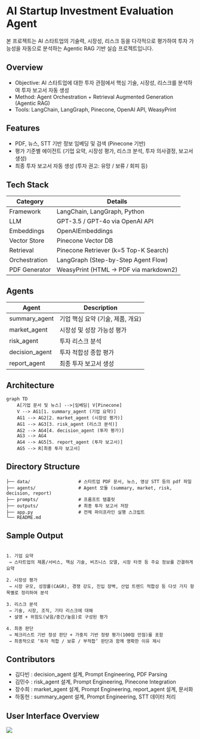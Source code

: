 # AI Startup Investment Evaluation Agent
본 프로젝트는 AI 스타트업의 기술력, 시장성, 리스크 등을 다각적으로 평가하여 투자 가능성을 자동으로 분석하는 Agentic RAG 기반 실습 프로젝트입니다.

## Overview

- Objective: AI 스타트업에 대한 투자 관점에서 핵심 기술, 시장성, 리스크를 분석하여 투자 보고서 자동 생성
- Method: Agent Orchestration + Retrieval Augmented Generation (Agentic RAG)
- Tools: LangChain, LangGraph, Pinecone, OpenAI API, WeasyPrint

## Features

- PDF, 뉴스, STT 기반 정보 임베딩 및 검색 (Pinecone 기반)
- 평가 기준별 에이전트 (기업 요약, 시장성 평가, 리스크 분석, 투자 의사결정, 보고서 생성)
- 최종 투자 보고서 자동 생성 (투자 권고: 유망 / 보류 / 회피 등)


## Tech Stack 

| Category       | Details                                                |
|----------------|--------------------------------------------------------|
| Framework      | LangChain, LangGraph, Python                           |
| LLM            | GPT-3.5 / GPT-4o via OpenAI API                        |
| Embeddings     | OpenAIEmbeddings                                       |
| Vector Store   | Pinecone Vector DB                                     |
| Retrieval      | Pinecone Retriever (k=5 Top-K Search)                  |
| Orchestration  | LangGraph (Step-by-Step Agent Flow)                   |
| PDF Generator  | WeasyPrint (HTML → PDF via markdown2)                 |


## Agents
 
| Agent             | Description                          |
|--------------------|-------------------------------------|
| summary_agent      | 기업 핵심 요약 (기술, 제품, 개요)  |
| market_agent       | 시장성 및 성장 가능성 평가         |
| risk_agent         | 투자 리스크 분석                  |
| decision_agent     | 투자 적합성 종합 평가              |
| report_agent       | 최종 투자 보고서 생성              |

## Architecture

```
graph TD
    A[기업 문서 및 뉴스] -->|임베딩| V[Pinecone]
    V --> AG1[1. summary_agent (기업 요약)]
    AG1 --> AG2[2. market_agent (시장성 평가)]
    AG1 --> AG3[3. risk_agent (리스크 분석)]
    AG2 --> AG4[4. decision_agent (투자 평가)]
    AG3 --> AG4
    AG4 --> AG5[5. report_agent (투자 보고서)]
    AG5 --> R[최종 투자 보고서]
```

## Directory Structure

```
├── data/                  # 스타트업 PDF 문서, 뉴스, 영상 STT 등의 pdf 파일
├── agents/                # Agent 모듈 (summary, market, risk, decision, report)
├── prompts/               # 프롬프트 템플릿
├── outputs/               # 최종 투자 보고서 저장
├── app.py                 # 전체 파이프라인 실행 스크립트
└── README.md
```

## Sample Output



```

1. 기업 요약
 → 스타트업의 제품/서비스, 핵심 기술, 비즈니스 모델, 시장 타겟 등 주요 정보를 간결하게 요약

2. 시장성 평가
 → 시장 규모, 성장률(CAGR), 경쟁 강도, 진입 장벽, 산업 트렌드 적합성 등 다섯 가지 항목별로 정리하여 분석

3. 리스크 분석
 → 기술, 시장, 조직, 기타 리스크에 대해
 • 설명 + 위험도(낮음/중간/높음)로 구성된 평가

4. 최종 판단
 → 체크리스트 기반 정성 판단 + 가중치 기반 정량 평가(100점 만점)를 포함
 → 최종적으로 ‘투자 적합 / 보류 / 부적합’ 판단과 함께 명확한 이유 제시

```

## Contributors 

- 김다빈 : decision_agent 설계, Prompt Engineering, PDF Parsing
- 김민수 : risk_agent 설계, Prompt Engineering, Pinecone Integration
- 장수희 : market_agent 설계, Prompt Engineering, report_agent 설계, 문서화
- 하동헌 : summary_agent 설계, Prompt Engineering, STT 데이터 처리

## User Interface Overview
<img src="https://github.com/user-attachments/assets/d4d13821-a84c-4b98-a130-62e88be772a5"/>
